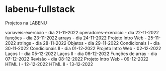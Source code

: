 # labenu-fullstack
Projetos na LABENU

variaveis-exercicio - dia 21-11-2022
operadores-exercicio - dia 22-11-2022
funções - dia 23-11-2022
arrays - dia 24-11-2022
Projeto Intro Web - 25-11-2022
strings - dia 28-11-2022
Objetos - dia 29-11-2022
Condicionais I - dia 30-11-2022
Condicionais II - dia 01-12-2022
Projeto Intro Web - 02-12-2022
Laços I - dia 05-12-2022
Laços II - dia 06-12-2022
Funções de array - dia 07-12-2022
Revisão - dia 08-12-2022
Projeto Intro Web - 09-12-2022
HTML I - 12-12-2022
HTML II - 13-12-2022
